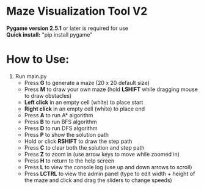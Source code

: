 # Maze Visualization Tool V2
<b>Pygame version 2.5.1</b> or later is required for use
<br>
<b>Quick install:</b> "pip install pygame"

# How to Use:
1. Run main.py
    - Press <b>G</b> to generate a maze (20 x 20 default size)
    - Press <b>M</b> to draw your own maze (hold <b>LSHIFT</b> while dragging mouse to draw obstacles)
    - <b>Left click</b> in an empty cell (white) to place start
    - <b>Right click</b> in an empty cell (white) to place end
    -  Press <b>A</b> to run A* algorithm
    - Press <b>B</b> to run BFS algorithm
    -  Press <b>D</b> to run DFS algorithm
    -  Press <b>P</b> to show the solution path
    -  Hold or click <b>RSHIFT</b> to draw the step path
    -  Press <b>C</b> to clear both the solution and step path
    -  Press <b>Z</b> to zoom in (use arrow keys to move while zoomed in)
    -  Press <b>H</b> to return to the help screen
    -  Press <b>L</b> to view the console log (use up and down arrows to scroll)
    -  Press <b>LCTRL</b> to view the admin panel (type to edit width + height of the maze and click and drag the sliders to change speeds)
